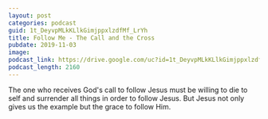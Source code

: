 ```yaml
---
layout: post
categories: podcast
guid: 1t_DeyvpMLkKLlkGimjppxlzdfMf_LrYh
title: Follow Me - The Call and the Cross
pubdate: 2019-11-03
image:
podcast_link: https://drive.google.com/uc?id=1t_DeyvpMLkKLlkGimjppxlzdfMf_LrYh
podcast_length: 2160
---
```

The one who receives God's call to follow Jesus must be willing to die to self and surrender all things in order to follow Jesus. But Jesus not only gives us the example but the grace to follow Him.
